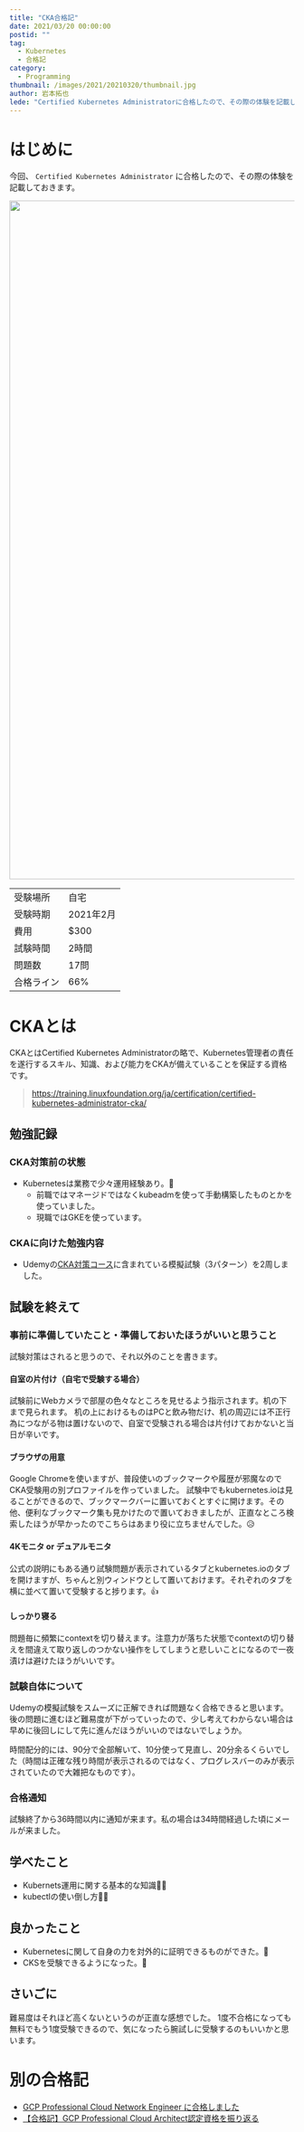 ```yaml
---
title: "CKA合格記"
date: 2021/03/20 00:00:00
postid: ""
tag:
  - Kubernetes
  - 合格記
category:
  - Programming
thumbnail: /images/2021/20210320/thumbnail.jpg
author: 岩本拓也
lede: "Certified Kubernetes Administratorに合格したので、その際の体験を記載しておきます。!"
---
```

# はじめに

今回、 `Certified Kubernetes Administrator` に合格したので、その際の体験を記載しておきます。

<img src="/images/2021/20210320/takuya-iwamoto-.jpg" alt="" height="1200" width="929">

<table>
    <tr>
        <td>受験場所</td>
        <td>自宅</td>
    </tr>
    <tr>
        <td>受験時期</td>
        <td>2021年2月</td>
    </tr>
    <tr>
        <td>費用</td>
        <td>$300</td>
    </tr>
    <tr>
        <td>試験時間</td>
        <td>2時間</td>
    </tr>
    <tr>
        <td>問題数</td>
        <td>17問</td>
    </tr>
    <tr>
        <td>合格ライン</td>
        <td>66%</td>
    </tr>
</table>

# CKAとは

CKAとはCertified Kubernetes Administratorの略で、Kubernetes管理者の責任を遂行するスキル、知識、および能力をCKAが備えていることを保証する資格です。

> https://training.linuxfoundation.org/ja/certification/certified-kubernetes-administrator-cka/

## 勉強記録

### CKA対策前の状態

- Kubernetesは業務で少々運用経験あり。💪
  - 前職ではマネージドではなくkubeadmを使って手動構築したものとかを使っていました。
  - 現職ではGKEを使っています。

### CKAに向けた勉強内容

- Udemyの[CKA対策コース](https://www.udemy.com/course/certified-kubernetes-administrator-with-practice-tests/)に含まれている模擬試験（3パターン）を2周しました。

## 試験を終えて

### 事前に準備していたこと・準備しておいたほうがいいと思うこと

試験対策はされると思うので、それ以外のことを書きます。

#### 自室の片付け（自宅で受験する場合）

試験前にWebカメラで部屋の色々なところを見せるよう指示されます。机の下まで見られます。
机の上におけるものはPCと飲み物だけ、机の周辺には不正行為につながる物は置けないので、自室で受験される場合は片付けておかないと当日が辛いです。

#### ブラウザの用意

Google Chromeを使いますが、普段使いのブックマークや履歴が邪魔なのでCKA受験用の別プロファイルを作っていました。
試験中でもkubernetes.ioは見ることができるので、ブックマークバーに置いておくとすぐに開けます。その他、便利なブックマーク集も見かけたので置いておきましたが、正直なところ検索したほうが早かったのでこちらはあまり役に立ちませんでした。😥

#### 4Kモニタ or デュアルモニタ

公式の説明にもある通り試験問題が表示されているタブとkubernetes.ioのタブを開けますが、ちゃんと別ウィンドウとして置いておけます。それぞれのタブを横に並べて置いて受験すると捗ります。👍

#### しっかり寝る

問題毎に頻繁にcontextを切り替えます。注意力が落ちた状態でcontextの切り替えを間違えて取り返しのつかない操作をしてしまうと悲しいことになるので一夜漬けは避けたほうがいいです。

### 試験自体について

Udemyの模擬試験をスムーズに正解できれば問題なく合格できると思います。後の問題に進むほど難易度が下がっていったので、少し考えてわからない場合は早めに後回しにして先に進んだほうがいいのではないでしょうか。

時間配分的には、90分で全部解いて、10分使って見直し、20分余るくらいでした（時間は正確な残り時間が表示されるのではなく、プログレスバーのみが表示されていたので大雑把なものです）。

### 合格通知

試験終了から36時間以内に通知が来ます。私の場合は34時間経過した頃にメールが来ました。

## 学べたこと

- Kubernets運用に関する基本的な知識👨‍🎓
- kubectlの使い倒し方💁‍♂️

## 良かったこと

- Kubernetesに関して自身の力を対外的に証明できるものができた。💪
- CKSを受験できるようになった。👊

## さいごに

難易度はそれほど高くないというのが正直な感想でした。
1度不合格になっても無料でもう1度受験できるので、気になったら腕試しに受験するのもいいかと思います。

# 別の合格記

- [GCP Professional Cloud Network Engineer に合格しました](/articles/20200902/)
- [【合格記】GCP Professional Cloud Architect認定資格を振り返る](/articles/20190530/)
